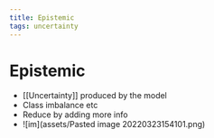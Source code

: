 ```yaml
---
title: Epistemic
tags: uncertainty
---
```


# Epistemic
- [[Uncertainty]] produced by the model
- Class imbalance etc
- Reduce by adding more info
- ![im](assets/Pasted image 20220323154101.png)


















































